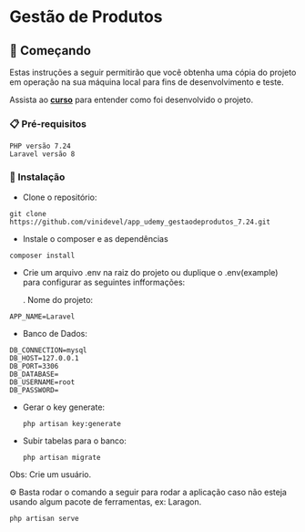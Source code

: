 # Gestão de Produtos 


## 🚀 Começando

Estas instruções a seguir permitirão que você obtenha uma cópia do projeto em operação na sua máquina local para fins de desenvolvimento e teste.

Assista ao **[curso](https://www.udemy.com/course/laravel-10-do-basico-ao-avancado/)** para entender como foi desenvolvido o projeto.

### 📋 Pré-requisitos

```
PHP versão 7.24
Laravel versão 8
```

### 🔧 Instalação

- Clone o repositório:

```
git clone https://github.com/vinidevel/app_udemy_gestaodeprodutos_7.24.git
```
- Instale o composer e as dependências

```
composer install
```

- Crie um arquivo .env na raiz do projeto ou duplique o .env(example) para configurar as seguintes infformações:

  . Nome do projeto:

```
APP_NAME=Laravel
```

- Banco de Dados:

```
DB_CONNECTION=mysql
DB_HOST=127.0.0.1
DB_PORT=3306
DB_DATABASE=
DB_USERNAME=root
DB_PASSWORD=
```

- Gerar o key generate:

  ```
  php artisan key:generate

- Subir tabelas para o banco:

  ```
  php artisan migrate

Obs: Crie um usuário.

⚙️ Basta rodar o comando a seguir para rodar a aplicação caso não esteja usando algum pacote de ferramentas, ex: Laragon.

```
php artisan serve

